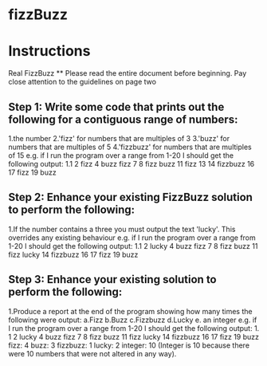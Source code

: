 # fizzBuzz
# Instructions
Real FizzBuzz 
** Please read the entire document before beginning. 
Pay close attention to the guidelines on page two 
## Step 1: Write some code that prints out the following for a contiguous range of numbers:  
1.the number 2.'fizz' for numbers that are multiples of 3 3.'buzz' for numbers that are multiples of 5 4.'fizzbuzz' for numbers that are multiples of 15  e.g. if I run the program over a range from 1-20 I should get the following output:  1.1 2 fizz 4 buzz fizz 7 8 fizz buzz 11 fizz 13 14 fizzbuzz 16 17 fizz 19 buzz  

## Step 2: Enhance your existing FizzBuzz solution to perform the following:
1.If the number contains a three you must output the text 'lucky'. This overrides any existing behaviour  e.g. if I run the program over a range from 1-20 I should get the following output:  1.1 2 lucky 4 buzz fizz 7 8 fizz buzz 11 fizz lucky 14 fizzbuzz 16 17 fizz 19 buzz  

## Step 3: Enhance your existing solution to perform the following:
1.Produce a report at the end of the program showing how many times the following were output: a.Fizz b.Buzz c.Fizzbuzz d.Lucky e. an integer e.g. if I run the program over a range from 1-20 I should get the following output: 1. 1 2 lucky 4 buzz fizz 7 8 fizz buzz 11 fizz lucky 14 fizzbuzz 16 17 fizz 19 buzz fizz: 4 buzz: 3 fizzbuzz: 1 lucky: 2 integer: 10 (Integer is 10 because there were 10 numbers that were not altered in any way).
